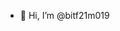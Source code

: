 - 👋 Hi, I’m @bitf21m019

<!---
bitf21m019/bitf21m019 is a ✨ special ✨ repository because its `README.md` (this file) appears on your GitHub profile.
You can click the Preview link to take a look at your changes.
--->
